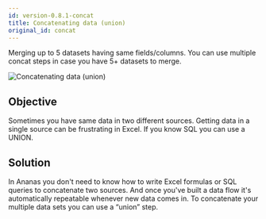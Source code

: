 ```yaml
---
id: version-0.8.1-concat
title: Concatenating data (union)
original_id: concat
---
```


Merging up to 5 datasets having same fields/columns. You can use multiple concat steps in case you have 5+ datasets to merge.

![Concatenating data (union)](assets/concat.png)

## Objective
Sometimes you have same data in two different sources. Getting data in a single source can be frustrating in Excel. If you know SQL you can use a UNION.

## Solution
In Ananas you don't need to know how to write Excel formulas or SQL queries to concatenate two sources. 
And once you've built a data flow it's automatically repeatable whenever new data comes in. 
To concatenate your multiple data sets you can use a “union” step.




